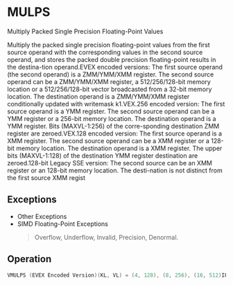 # MULPS

Multiply Packed Single Precision Floating-Point Values

Multiply the packed single precision floating-point values from the first source operand with the corresponding values in the second source operand, and stores the packed double precision floating-point results in the destina-tion operand.EVEX encoded versions: The first source operand (the second operand) is a ZMM/YMM/XMM register.
The second source operand can be a ZMM/YMM/XMM register, a 512/256/128-bit memory location or a 512/256/128-bit vector broadcasted from a 32-bit memory location.
The destination operand is a ZMM/YMM/XMM register conditionally updated with writemask k1.VEX.256 encoded version: The first source operand is a YMM register.
The second source operand can be a YMM register or a 256-bit memory location.
The destination operand is a YMM register.
Bits (MAXVL-1:256) of the corre-sponding destination ZMM register are zeroed.VEX.128 encoded version: The first source operand is a XMM register.
The second source operand can be a XMM register or a 128-bit memory location.
The destination operand is a XMM register.
The upper bits (MAXVL-1:128) of the destination YMM register destination are zeroed.128-bit Legacy SSE version: The second source can be an XMM register or an 128-bit memory location.
The desti-nation is not distinct from the first source XMM regist

## Exceptions

- Other Exceptions
- SIMD Floating-Point Exceptions
  > Overflow, Underflow, Invalid, Precision, Denormal.

## Operation

```C
VMULPS (EVEX Encoded Version)(KL, VL) = (4, 128), (8, 256), (16, 512)IF (VL = 512) AND (EVEX.b = 1) AND SRC2 *is a register*THENSET_ROUNDING_MODE_FOR_THIS_INSTRUCTION(EVEX.RC);ELSE SET_ROUNDING_MODE_FOR_THIS_INSTRUCTION(MXCSR.RC);FI;FOR j := 0 TO KL-1i := j * 32IF k1[j] OR *no writemask*THEN IF (EVEX.b = 1) AND (SRC2 *is memory*)THENDEST[i+31:i] := SRC1[i+31:i] * SRC2[31:0]ELSE DEST[i+31:i] := SRC1[i+31:i] * SRC2[i+31:i]FI;ELSE IF *merging-masking*; merging-maskingTHEN *DEST[i+31:i] remains unchanged*ELSE ; zeroing-maskingDEST[i+31:i] := 0FIFI;ENDFORDEST[MAXVL-1:VL] := 0VMULPS (VEX.256 Encoded Version)DEST[31:0] := SRC1[31:0] * SRC2[31:0]DEST[63:32] := SRC1[63:32] * SRC2[63:32]DEST[95:64] := SRC1[95:64] * SRC2[95:64]DEST[127:96] := SRC1[127:96] * SRC2[127:96]DEST[159:128] := SRC1[159:128] * SRC2[159:128]DEST[191:160] := SRC1[191:160] * SRC2[191:160]DEST[223:192] := SRC1[223:192] * SRC2[223:192]DEST[255:224] := SRC1[255:224] * SRC2[255:224].DEST[MAXVL-1:256] := 0;VMULPS (VEX.128 Encoded Version)DEST[31:0] := SRC1[31:0] * SRC2[31:0]DEST[63:32] := SRC1[63:32] * SRC2[63:32]DEST[95:64] := SRC1[95:64] * SRC2[95:64]DEST[127:96] := SRC1[127:96] * SRC2[127:96]DEST[MAXVL-1:128] := 0MULPS (128-bit Legacy SSE Version)DEST[31:0] := SRC1[31:0] * SRC2[31:0]DEST[63:32] := SRC1[63:32] * SRC2[63:32]DEST[95:64] := SRC1[95:64] * SRC2[95:64]Intel C/C++ Compiler Intrinsic EquivalentVMULPS __m512 _mm512_mul_ps( __m512 a, __m512 b);VMULPS __m512 _mm512_mask_mul_ps(__m512 s, __mmask16 k, __m512 a, __m512 b);VMULPS __m512 _mm512_maskz_mul_ps(__mmask16 k, __m512 a, __m512 b);VMULPS __m512 _mm512_mul_round_ps( __m512 a, __m512 b, int);VMULPS __m512 _mm512_mask_mul_round_ps(__m512 s, __mmask16 k, __m512 a, __m512 b, int);VMULPS __m512 _mm512_maskz_mul_round_ps(__mmask16 k, __m512 a, __m512 b, int);VMULPS __m256 _mm256_mask_mul_ps(__m256 s, __mmask8 k, __m256 a, __m256 b);VMULPS __m256 _mm256_maskz_mul_ps(__mmask8 k, __m256 a, __m256 b);VMULPS __m128 _mm_mask_mul_ps(__m128 s, __mmask8 k, __m128 a, __m128 b);VMULPS __m128 _mm_maskz_mul_ps(__mmask8 k, __m128 a, __m128 b);VMULPS __m256 _mm256_mul_ps (__m256 a, __m256 b);MULPS __m128 _mm_mul_ps (__m128 a, __m128 b);
```

